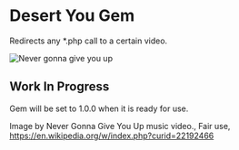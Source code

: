 # Desert You Gem

Redirects any *.php call to a certain video.

![Never gonna give you up](https://upload.wikimedia.org/wikipedia/en/f/f7/RickRoll.png)

## Work In Progress

Gem will be set to 1.0.0 when it is ready for use.

Image by Never Gonna Give You Up music video., Fair use, https://en.wikipedia.org/w/index.php?curid=22192466
